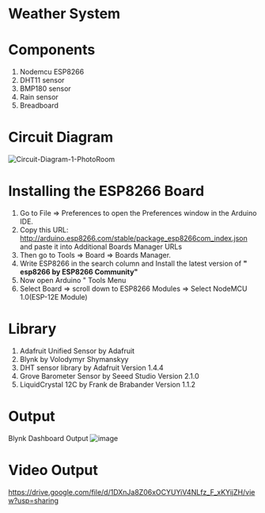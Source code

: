 # Weather System

# Components

1. Nodemcu ESP8266
2. DHT11 sensor
3. BMP180 sensor
4. Rain sensor
5. Breadboard
<!-- 6. LDR sensor
7. LCD display
8. I2C module -->


# Circuit Diagram

![Circuit-Diagram-1-PhotoRoom](https://user-images.githubusercontent.com/77453811/230955037-31527996-a12c-4a12-936c-543adf183f50.jpg)


# Installing the ESP8266 Board
1. Go to File =>  Preferences to open the Preferences window in the Arduino IDE.
2. Copy this URL: http://arduino.esp8266.com/stable/package_esp8266com_index.json and paste it into Additional Boards Manager URLs 
3. Then go to Tools => Board =>  Boards Manager.
4. Write ESP8266 in the search column and Install the latest version of **" esp8266 by ESP8266 Community"**
5. Now open Arduino " Tools Menu
6. Select Board => scroll down to ESP8266 Modules => Select NodeMCU 1.0(ESP-12E Module)

# Library

1. Adafruit Unified Sensor by Adafruit
2. Blynk by Volodymyr Shymanskyy
3. DHT sensor library by Adafruit Version 1.4.4
4. Grove Barometer Sensor by Seeed Studio Version 2.1.0
5. LiquidCrystal 12C by Frank de Brabander Version 1.1.2


# Output

Blynk Dashboard Output
![image](https://user-images.githubusercontent.com/77453811/230959997-00748517-d06f-42d8-ac2d-eb8a302d301b.png)

# Video Output

https://drive.google.com/file/d/1DXnJa8Z06xOCYUYiV4NLfz_F_xKYijZH/view?usp=sharing


